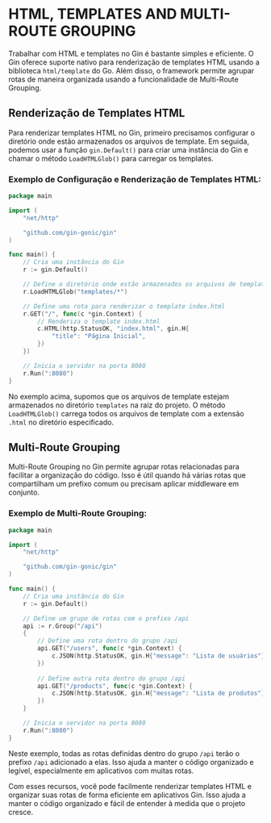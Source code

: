 # HTML, TEMPLATES AND MULTI-ROUTE GROUPING
Trabalhar com HTML e templates no Gin é bastante simples e eficiente. O Gin oferece suporte nativo para renderização de templates HTML usando a biblioteca `html/template` do Go. Além disso, o framework permite agrupar rotas de maneira organizada usando a funcionalidade de Multi-Route Grouping.

## Renderização de Templates HTML
Para renderizar templates HTML no Gin, primeiro precisamos configurar o diretório onde estão armazenados os arquivos de template. Em seguida, podemos usar a função `gin.Default()` para criar uma instância do Gin e chamar o método `LoadHTMLGlob()` para carregar os templates.

### Exemplo de Configuração e Renderização de Templates HTML:
```go
package main

import (
    "net/http"

    "github.com/gin-gonic/gin"
)

func main() {
    // Cria uma instância do Gin
    r := gin.Default()

    // Define o diretório onde estão armazenados os arquivos de template
    r.LoadHTMLGlob("templates/*")

    // Define uma rota para renderizar o template index.html
    r.GET("/", func(c *gin.Context) {
        // Renderiza o template index.html
        c.HTML(http.StatusOK, "index.html", gin.H{
            "title": "Página Inicial",
        })
    })

    // Inicia o servidor na porta 8080
    r.Run(":8080")
}
```

No exemplo acima, supomos que os arquivos de template estejam armazenados no diretório `templates` na raiz do projeto. O método `LoadHTMLGlob()` carrega todos os arquivos de template com a extensão `.html` no diretório especificado.

## Multi-Route Grouping
Multi-Route Grouping no Gin permite agrupar rotas relacionadas para facilitar a organização do código. Isso é útil quando há várias rotas que compartilham um prefixo comum ou precisam aplicar middleware em conjunto.

### Exemplo de Multi-Route Grouping:
```go
package main

import (
    "net/http"

    "github.com/gin-gonic/gin"
)

func main() {
    // Cria uma instância do Gin
    r := gin.Default()

    // Define um grupo de rotas com o prefixo /api
    api := r.Group("/api")
    {
        // Define uma rota dentro do grupo /api
        api.GET("/users", func(c *gin.Context) {
            c.JSON(http.StatusOK, gin.H{"message": "Lista de usuários"})
        })
        
        // Define outra rota dentro do grupo /api
        api.GET("/products", func(c *gin.Context) {
            c.JSON(http.StatusOK, gin.H{"message": "Lista de produtos"})
        })
    }

    // Inicia o servidor na porta 8080
    r.Run(":8080")
}
```

Neste exemplo, todas as rotas definidas dentro do grupo `/api` terão o prefixo `/api` adicionado a elas. Isso ajuda a manter o código organizado e legível, especialmente em aplicativos com muitas rotas.

Com esses recursos, você pode facilmente renderizar templates HTML e organizar suas rotas de forma eficiente em aplicativos Gin. Isso ajuda a manter o código organizado e fácil de entender à medida que o projeto cresce.